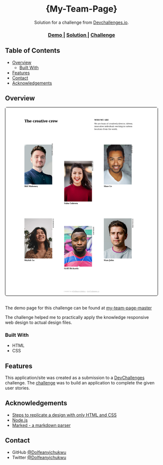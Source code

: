 <!-- Please update value in the {}  -->

<h1 align="center">{My-Team-Page}</h1>

<div align="center">
   Solution for a challenge from  <a href="http://devchallenges.io" target="_blank">Devchallenges.io</a>.
</div>

<div align="center">
  <h3>
    <a href="https://my-team-page-master.surge.sh">
      Demo
    </a>
    <span> | </span>
    <a href="https://github.com/DoIfeanyichukwu/my-team-page-master">
      Solution
    </a>
    <span> | </span>
    <a href="https://devchallenges.io/challenges/hhmesazsqgKXrTkYkt0U">
      Challenge
    </a>
  </h3>
</div>

<!-- TABLE OF CONTENTS -->

## Table of Contents

- [Overview](#overview)
  - [Built With](#built-with)
- [Features](#features)
- [Contact](#contact)
- [Acknowledgements](#acknowledgements)

<!-- OVERVIEW -->

## Overview

<div align="center" style="border: 1px solid black; border-radius: 5px;">
  <img src="./Devchallenges1440.png">
</div>


<br>

The demo page for this challenge can be found at <a href="https://my-team-page-master.surge.sh">
      my-team-page-master
    </a>

The challenge helped me to practically apply the knowledge responsive web design to actual design files.

### Built With

<!-- This section should list any major frameworks that you built your project using. Here are a few examples.-->

- HTML
- CSS

## Features

<!-- List the features of your application or follow the template. Don't share the figma file here :) -->

This application/site was created as a submission to a [DevChallenges](https://devchallenges.io/challenges) challenge. The [challenge](https://devchallenges.io/challenges/hhmesazsqgKXrTkYkt0U) was to build an application to complete the given user stories.


## Acknowledgements

<!-- This section should list any articles or add-ons/plugins that helps you to complete the project. This is optional but it will help you in the future. For exmpale -->

- [Steps to replicate a design with only HTML and CSS](https://devchallenges-blogs.web.app/how-to-replicate-design/)
- [Node.js](https://nodejs.org/)
- [Marked - a markdown parser](https://github.com/chjj/marked)

## Contact

- GitHub [@DoIfeanyichukwu](https://{github.com/DoIfeanyichukwu})
- Twitter [@DoIfeanyichukwu](https://{twitter.com/DoIfeanyichukwu})
